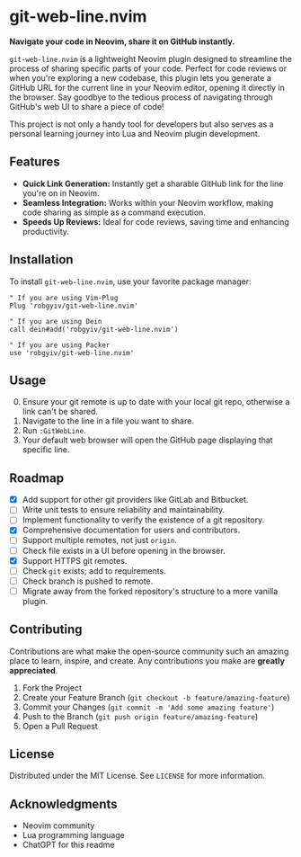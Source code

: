 # git-web-line.nvim

**Navigate your code in Neovim, share it on GitHub instantly.**

`git-web-line.nvim` is a lightweight Neovim plugin designed to streamline the process of sharing specific parts of your code. Perfect for code reviews or when you're exploring a new codebase, this plugin lets you generate a GitHub URL for the current line in your Neovim editor, opening it directly in the browser. Say goodbye to the tedious process of navigating through GitHub's web UI to share a piece of code!

This project is not only a handy tool for developers but also serves as a personal learning journey into Lua and Neovim plugin development.

## Features

- **Quick Link Generation:** Instantly get a sharable GitHub link for the line you're on in Neovim.
- **Seamless Integration:** Works within your Neovim workflow, making code sharing as simple as a command execution.
- **Speeds Up Reviews:** Ideal for code reviews, saving time and enhancing productivity.

## Installation

To install `git-web-line.nvim`, use your favorite package manager:

```vim
" If you are using Vim-Plug
Plug 'robgyiv/git-web-line.nvim'

" If you are using Dein
call dein#add('robgyiv/git-web-line.nvim')

" If you are using Packer
use 'robgyiv/git-web-line.nvim'
```

## Usage

0. Ensure your git remote is up to date with your local git repo, otherwise a link can't be shared.
1. Navigate to the line in a file you want to share.
2. Run `:GitWebLine`.
3. Your default web browser will open the GitHub page displaying that specific line.

## Roadmap

- [x] Add support for other git providers like GitLab and Bitbucket.
- [ ] Write unit tests to ensure reliability and maintainability.
- [ ] Implement functionality to verify the existence of a git repository.
- [x] Comprehensive documentation for users and contributors.
- [ ] Support multiple remotes, not just `origin`.
- [ ] Check file exists in a UI before opening in the browser.
- [x] Support HTTPS git remotes.
- [ ] Check `git` exists; add to requirements.
- [ ] Check branch is pushed to remote.
- [ ] Migrate away from the forked repository's structure to a more vanilla plugin.

## Contributing

Contributions are what make the open-source community such an amazing place to learn, inspire, and create. Any contributions you make are **greatly appreciated**.

1. Fork the Project
2. Create your Feature Branch (`git checkout -b feature/amazing-feature`)
3. Commit your Changes (`git commit -m 'Add some amazing feature'`)
4. Push to the Branch (`git push origin feature/amazing-feature`)
5. Open a Pull Request

## License

Distributed under the MIT License. See `LICENSE` for more information.

## Acknowledgments

- Neovim community
- Lua programming language
- ChatGPT for this readme
